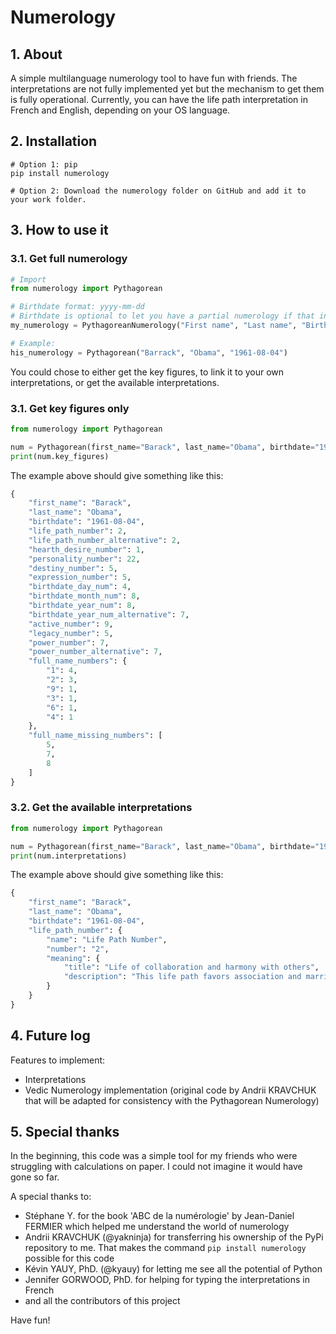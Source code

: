 # Numerology

## 1. About

A simple multilanguage numerology tool to have fun with friends.
The interpretations are not fully implemented yet but the mechanism to get them is fully operational.
Currently, you can have the life path interpretation in French and English, depending on your OS language.

## 2. Installation

```shell
# Option 1: pip
pip install numerology

# Option 2: Download the numerology folder on GitHub and add it to your work folder.
```

## 3. How to use it

### 3.1. Get full numerology

```python
# Import
from numerology import Pythagorean

# Birthdate format: yyyy-mm-dd
# Birthdate is optional to let you have a partial numerology if that information is missing.
my_numerology = PythagoreanNumerology("First name", "Last name", "Birthdate")

# Example:
his_numerology = Pythagorean("Barrack", "Obama", "1961-08-04")
```

You could chose to either get the key figures, to link it to your own interpretations, or get the available interpretations.

### 3.1. Get key figures only

```python
from numerology import Pythagorean

num = Pythagorean(first_name="Barack", last_name="Obama", birthdate="1961-08-04", verbose=False)
print(num.key_figures)
```

The example above should give something like this:

```python
{
    "first_name": "Barack",
    "last_name": "Obama",
    "birthdate": "1961-08-04",
    "life_path_number": 2,
    "life_path_number_alternative": 2,
    "hearth_desire_number": 1,
    "personality_number": 22,
    "destiny_number": 5,
    "expression_number": 5,
    "birthdate_day_num": 4,
    "birthdate_month_num": 8,
    "birthdate_year_num": 8,
    "birthdate_year_num_alternative": 7,
    "active_number": 9,
    "legacy_number": 5,
    "power_number": 7,
    "power_number_alternative": 7,
    "full_name_numbers": {
        "1": 4,
        "2": 3,
        "9": 1,
        "3": 1,
        "6": 1,
        "4": 1
    },
    "full_name_missing_numbers": [
        5,
        7,
        8
    ]
}
```

### 3.2. Get the available interpretations

```python
from numerology import Pythagorean

num = Pythagorean(first_name="Barack", last_name="Obama", birthdate="1961-08-04", verbose=False)
print(num.interpretations)
```

The example above should give something like this:

```python
{
    "first_name": "Barack",
    "last_name": "Obama",
    "birthdate": "1961-08-04",
    "life_path_number": {
        "name": "Life Path Number",
        "number": "2",
        "meaning": {
            "title": "Life of collaboration and harmony with others",
            "description": "This life path favors association and marriage. Affection and friendship are sought. It symbolizes a certain passivity and there is sometimes a tendency to live according to events. There are many twists and turns and success comes with time unless it comes unexpectedly with the help of others.\nRequirements: The qualities needed to successfully take on this life path are: diplomacy, patience and balance.\nChallenges: This path is difficult for those who have 2 as a missing digit, and the expression numbers 1, 5, 9, 11 and 22."
        }
    }
}
```

## 4. Future log

Features to implement:

- Interpretations
- Vedic Numerology implementation (original code by Andrii KRAVCHUK that will be adapted for consistency with the Pythagorean Numerology)

## 5. Special thanks

In the beginning, this code was a simple tool for my friends who were struggling with calculations on paper. I could not imagine it would have gone so far.

A special thanks to:

- Stéphane Y. for the book 'ABC de la numérologie' by Jean-Daniel FERMIER which helped me understand the world of numerology
- Andrii KRAVCHUK (@yakninja) for transferring his ownership of the PyPi repository to me. That makes the command `pip install numerology` possible for this code
- Kévin YAUY, PhD. (@kyauy) for letting me see all the potential of Python
- Jennifer GORWOOD, PhD. for helping for typing the interpretations in French
- and all the contributors of this project

Have fun!
